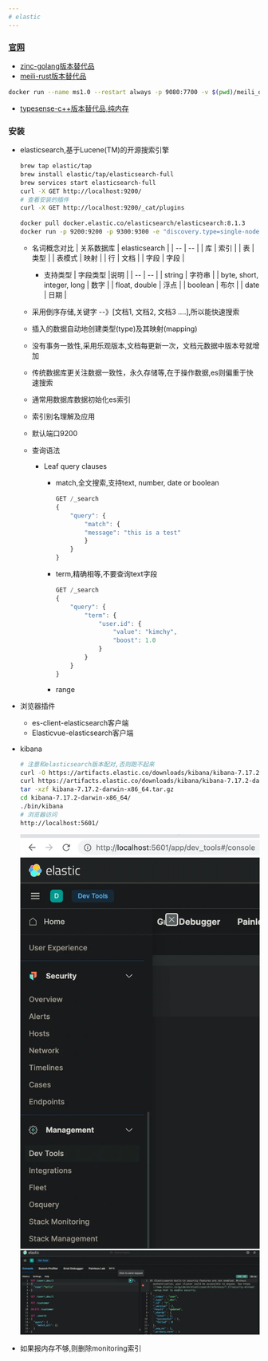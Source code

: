 ```yaml
---
# elastic
---
```


### [官网](https://www.elastic.co/)

* [zinc-golang版本替代品](https://github.com/zinclabs/zinc)
* [meili-rust版本替代品](https://github.com/meilisearch/MeiliSearch)

```bash
docker run --name ms1.0 --restart always -p 9080:7700 -v $(pwd)/meili_data:/meili_data -d getmeili/meilisearch:v1.0
```

* [typesense-c++版本替代品,纯内存](https://typesense.org/)

### 安装

* elasticsearch,基于Lucene(TM)的开源搜索引擎

    ```sh
    brew tap elastic/tap
    brew install elastic/tap/elasticsearch-full
    brew services start elasticsearch-full
    curl -X GET http://localhost:9200/
    # 查看安装的插件
    curl -X GET http://localhost:9200/_cat/plugins
    ```

    ```sh
    docker pull docker.elastic.co/elasticsearch/elasticsearch:8.1.3
    docker run -p 9200:9200 -p 9300:9300 -e "discovery.type=single-node" docker.elastic.co/elasticsearch/elasticsearch:8.1.3
    ```

  * 名词概念对比
        | 关系数据库 | elasticsearch |
        | -- | -- |
        | 库 | 索引 |
        | 表 | 类型 |
        | 表模式 | 映射 |
        | 行 | 文档 |
        | 字段 | 字段 |
    * 支持类型
        | 字段类型 |说明 |
        | -- | -- |
        | string | 字符串 |
        | byte, short, integer, long | 数字 |
        | float, double | 浮点 |
        | boolean | 布尔 |
        | date | 日期 |

  * 采用倒序存储,关键字 --》[文档1, 文档2, 文档3 ....],所以能快速搜索

  * 插入的数据自动地创建类型(type)及其映射(mapping)

  * 没有事务一致性,采用乐观版本,文档每更新一次，文档元数据中版本号就增加

  * 传统数据库更关注数据一致性，永久存储等,在于操作数据,es则偏重于快速搜索

  * 通常用数据库数据初始化es索引

  * 索引别名理解及应用

  * 默认端口9200

  * 查询语法
    * Leaf query clauses
      * match,全文搜索,支持text, number, date or boolean

        ```js
        GET /_search
        {
            "query": {
                "match": {
                "message": "this is a test"
                }
            }
        }
        ```

      * term,精确相等,不要查询text字段

        ```js
        GET /_search
        {
            "query": {
                "term": {
                    "user.id": {
                        "value": "kimchy",
                        "boost": 1.0
                    }
                }
            }
        }
        ```

      * range

* 浏览器插件

  * es-client-elasticsearch客户端
  * Elasticvue-elasticsearch客户端

* kibana

    ```sh
    # 注意和elasticsearch版本配对,否则跑不起来
    curl -O https://artifacts.elastic.co/downloads/kibana/kibana-7.17.2-darwin-x86_64.tar.gz
    curl https://artifacts.elastic.co/downloads/kibana/kibana-7.17.2-darwin-x86_64.tar.gz.sha512 | shasum -a 512 -c - 
    tar -xzf kibana-7.17.2-darwin-x86_64.tar.gz
    cd kibana-7.17.2-darwin-x86_64/
    ./bin/kibana
    # 浏览器访问
    http://localhost:5601/
    ```

    ![dev](webp/elastic/kibana_dev.webp)
    ![console](webp/elastic/kibana_console.webp)

* 如果报内存不够,则删除monitoring索引
